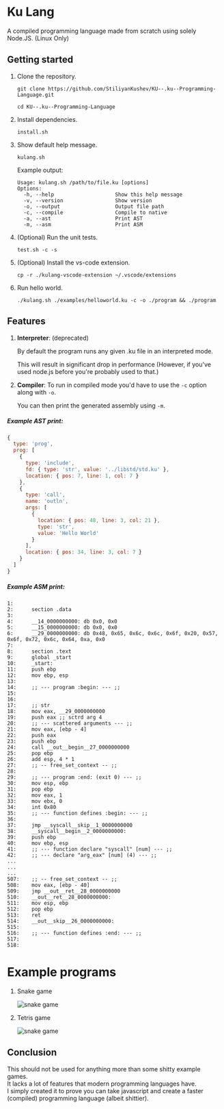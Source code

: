 # Ku Lang

A compiled programming language made from scratch using solely Node.JS. (Linux Only)



## Getting started

1. Clone the repository.

   `git clone https://github.com/StiliyanKushev/KU--.ku--Programming-Language.git`

   `cd KU--.ku--Programming-Language`

 2. Install dependencies.

    `install.sh`

 4. Show default help message.

    `kulang.sh`
    
    Example output:
    <br>

    ```
    Usage: kulang.sh /path/to/file.ku [options]
    Options:
      -h, --help                    Show this help message
      -v, --version                 Show version
      -o, --output                  Output file path
      -c, --compile                 Compile to native
      -a, --ast                     Print AST
      -m, --asm                     Print ASM
    ```

4. (Optional) Run the unit tests.

   `test.sh -c -s`

5. (Optional) Install the vs-code extension.

   `cp -r ./kulang-vscode-extension ~/.vscode/extensions`

6. Run hello world.

    `./kulang.sh ./examples/helloworld.ku -c -o ./program && ./program`

## Features

1. **Interpreter**: (deprecated)

   By default the program runs any given .ku file in an interpreted mode. 

   This will result in significant drop in performance (However, if you've used node.js before you're probably used to that.)

2. **Compiler**: 
   To run in compiled mode you'd have to use the `-c` option along with `-o`.

   You can then print the generated assembly using `-m`.



##### Example AST print:

```js
{
  type: 'prog',
  prog: [
    {
      type: 'include',
      fd: { type: 'str', value: '../libstd/std.ku' },
      location: { pos: 7, line: 1, col: 7 }
    },
    {
      type: 'call',
      name: 'outln',
      args: [
        {
          location: { pos: 48, line: 3, col: 21 },
          type: 'str',
          value: 'Hello World'
        }
      ],
      location: { pos: 34, line: 3, col: 7 }
    }
  ]
}
```



##### Example ASM print:

```assembly
1: 
2:      section .data
3: 
4:      __14_0000000000: db 0x0, 0x0
5:      __15_0000000000: db 0x0, 0x0
6:      __29_0000000000: db 0x48, 0x65, 0x6c, 0x6c, 0x6f, 0x20, 0x57, 0x6f, 0x72, 0x6c, 0x64, 0xa, 0x0
7: 
8:      section .text
9:      global _start
10:     _start:
11:     push ebp
12:     mov ebp, esp
13: 
14:     ;; --- program :begin: --- ;;
15: 
16: 
17:     ;; str
18:     mov eax, __29_0000000000
19:     push eax ;; sctrd arg 4
20:     ;; --- scattered arguments --- ;;
21:     mov eax, [ebp - 4]
22:     push eax
23:     push ebp
24:     call __out__begin__27_0000000000
25:     pop ebp
26:     add esp, 4 * 1
27:     ;; -- free_set_context -- ;;
28: 
29:     ;; --- program :end: (exit 0) --- ;;
30:     mov esp, ebp
31:     pop ebp
32:     mov eax, 1
33:     mov ebx, 0
34:     int 0x80
35:     ;; --- function defines :begin: --- ;;
36: 
37:     jmp __syscall__skip__1_0000000000
38:     __syscall__begin__2_0000000000:
39:     push ebp
40:     mov ebp, esp
41:     ;; --- function declare "syscall" [num] --- ;;
42:     ;; --- declare "arg_eax" [num] (4) --- ;;
...
...
...
507:    ;; -- free_set_context -- ;;
508:    mov eax, [ebp - 40]
509:    jmp __out__ret__28_0000000000
510:    __out__ret__28_0000000000:
511:    mov esp, ebp
512:    pop ebp
513:    ret
514:    __out__skip__26_0000000000:
515: 
516:    ;; --- function defines :end: --- ;;
517: 
518:
```





# Example programs



1. Snake game

   ![snake game](https://i.imgur.com/44Yhou8.gif)

2. Tetris game

   ![snake game](https://i.imgur.com/7aXG9B0.gif)



## Conclusion

This should not be used for anything more than some shitty example games.<br>
It lacks a lot of features that modern programming languages have.<br>
I simply created it to prove you can take javascript and create a faster<br>
(compiled) programming language (albeit shittier).<br>
